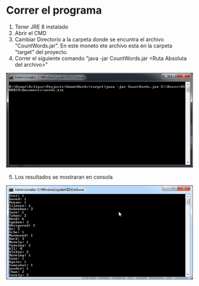 # Correr el programa
1. Tener JRE 8 instalado
2. Abrir el CMD
3. Cambiar Directorio a la carpeta donde se encuntra el archivo "CountWords.jar". En este moneto ete archivo esta en la carpeta "target" del proyecto.
4. Correr el siguiente comando "java -jar CountWords.jar \<Ruta Absoluta del archivo\>"
  
![Ejecutar](https://github.com/osumasum1/CountWord/blob/master/ejecutar.png)

5. Los resultados se mostraran en consola

![Ejecutado](https://github.com/osumasum1/CountWord/blob/master/ejecutado.png)

